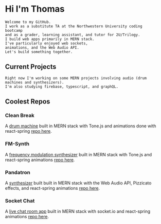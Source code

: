 # Hi I'm Thomas
    Welcome to my GitHub. 
    I work as a substitute TA at the Northwestern University coding bootcamp 
    and as a grader, learning assistant, and tutor for 2U/Trilogy. 
    I build web apps primarily in MERN stack. 
    I've particularly enjoyed web sockets, 
    animations, and the Web Audio API. 
    Let's build something together.

## Current Projects
    Right now I'm working on some MERN projects involving audio (drum machines and synthesizers). 
    I'm also studying firebase, typescript, and graphQL.

## Coolest Repos

### Clean Break
A [drum machine](http://cleanbreak.herokuapp.com/) built in MERN stack with Tone.js and animations done with react-spring [repo here](https://github.com/ThomasFoydel/drummachine).

### FM-Synth
A [frequency modulation synthesizer](http://fm-synth.herokuapp.com/) built in MERN stack with Tone.js and react-spring animations [repo here](https://github.com/ThomasFoydel/fmsynth).

### Pandatron
A [synthesizer](http://pandatron.herokuapp.com/) built built in MERN stack with the Web Audio API, Pizzicato effects, and react-spring animations [repo here](https://github.com/ThomasFoydel/oscillator-rx).

### Socket Chat
A [live chat room app](http://socketchat.xyz/) built in MERN stack with socket.io and react-spring animations [repo here](https://github.com/ThomasFoydel/chat). 
